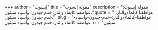 +++
author = "إيسوب"
title = "مقولة إيسوب"
description = "مقولة إيسوب: عواطفنا كالماء والنار: خدم جيدون، وأسياد سيئون."
quote = '''عواطفنا كالماء والنار: خدم جيدون، وأسياد سيئون.''' 
slug = "عواطفنا-كالماء-والنار:-خدم-جيدون-وأسياد-سيئون"
+++
عواطفنا كالماء والنار: خدم جيدون، وأسياد سيئون.
